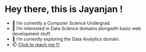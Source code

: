 # Hey there, this is Jayanjan !

- 👋 I’m currently a Computer Science Undergrad.
- 👀 I’m interested in Data Science domains alongwith basic web development stuff.
- 🌱 I’m currently exploring the Data Analytics domain.
- 📫 [Click to reach me !!!](https://www.linkedin.com/in/jayanjan-bhattacharya-62190271/)

<!---
mejayanjan99/mejayanjan99 is a ✨ special ✨ repository because its `README.md` (this file) appears on your GitHub profile.
You can click the Preview link to take a look at your changes.
--->

